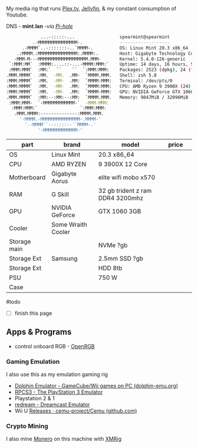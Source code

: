 My media rig that runs [Plex.tv](📁developer/Home%20Lab%20🏠/Plex.tv.md), [Jellyfin](📁developer/Home%20Lab%20🏠/Jellyfin.md), & my constant consumption of Youtube. 

DNS  - **mint.lan** *-via [Pi-hole](📁developer/Home%20Lab%20🏠/Pi-hole.md)*

```bash
             ...-:::::-...                 spearmint@spearmint
          .-MMMMMMMMMMMMMMM-.              -------------------
      .-MMMM`..-:::::::-..`MMMM-.          OS: Linux Mint 20.3 x86_64
    .:MMMM.:MMMMMMMMMMMMMMM:.MMMM:.        Host: Gigabyte Technology Co., Ltd. A520 AORUS ELITE
   -MMM-M---MMMMMMMMMMMMMMMMMMM.MMM-       Kernel: 5.4.0-126-generic
 `:MMM:MM`  :MMMM:....::-...-MMMM:MMM:`    Uptime: 14 days, 16 hours, 52 mins
 :MMM:MMM`  :MM:`  ``    ``  `:MMM:MMM:    Packages: 2523 (dpkg), 24 (flatpak)
.MMM.MMMM`  :MM.  -MM.  .MM-  `MMMM.MMM.   Shell: zsh 5.8
:MMM:MMMM`  :MM.  -MM-  .MM:  `MMMM-MMM:   Terminal: /dev/pts/0
:MMM:MMMM`  :MM.  -MM-  .MM:  `MMMM:MMM:   CPU: AMD Ryzen 9 3900X (24) @ 3.800GHz
:MMM:MMMM`  :MM.  -MM-  .MM:  `MMMM-MMM:   GPU: NVIDIA GeForce GTX 1060 3GB
.MMM.MMMM`  :MM:--:MM:--:MM:  `MMMM.MMM.   Memory: 9047MiB / 32096MiB
 :MMM:MMM-  `-MMMMMMMMMMMM-`  -MMM-MMM:
  :MMM:MMM:`                `:MMM:MMM:
   .MMM.MMMM:--------------:MMMM.MMM.
     '-MMMM.-MMMMMMMMMMMMMMM-.MMMM-'
       '.-MMMM``--:::::--``MMMM-.'
            '-MMMMMMMMMMMMM-'
```

| part         | brand              | model                            | price |     |
| ------------ | ------------------ | -------------------------------- | ----- | --- |
| OS           | Linux Mint         | 20.3 x86_64                      |       |     |
| CPU          | AMD RYZEN          | 9 3900X 12 Core                  |       |     |
| Motherboard  | Gigabyte Aorus     | elite wifi mobo x570             |       |     |
| RAM          | G Skill            | 32 gb trident z ram DDR4 3200mhz |       |     |
| GPU          | NVIDIA GeForce     | GTX 1060 3GB                     |       |     |
| Cooler       | Some Wraith Cooler |                                  |       |     |
| Storage main |                    | NVMe ?gb                         |       |     |
| Storage Ext  | Samsung            | 2.5mm SSD  ?gb                   |       |     |
| Storage Ext  |                    | HDD 8tb                          |       |     |
| PSU          |                    | 750 W                            |       |     |
| Case         |                    |                                  |       |     |


#todo 
- [ ] finish this page

## Apps & Programs
- control onboard RGB - [OpenRGB](https://openrgb.org/)

### Gaming Emulation
I also use this as my emulation gaming rig
- [Dolphin Emulator - GameCube/Wii games on PC (dolphin-emu.org)](https://dolphin-emu.org/)
- [RPCS3 - The PlayStation 3 Emulator](https://rpcs3.net/)
- Playstation 2 & 1
- [redream - Dreamcast Emulator](https://redream.io/)
- Wii U [Releases · cemu-project/Cemu (github.com)](https://github.com/cemu-project/Cemu/releases/)

### Crypto Mining
I also mine [Monero](https://www.getmonero.org/) on this machine with [XMRig](📁developer/Home%20Lab%20🏠/XMRig.md) 